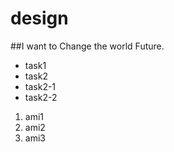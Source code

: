 # design
##I want to Change the world Future. 
* task1
* task2
 * task2-1
 * task2-2

1. ami1
2. ami2
3. ami3
